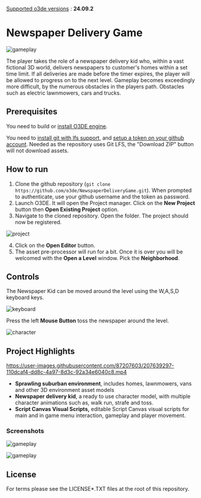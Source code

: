 <u>Supported o3de versions</u> : **24.09.2**

# Newspaper Delivery Game

![gameplay](Media/gameplay.gif?raw=true)

The player takes the role of a newspaper delivery kid who, within a vast fictional 3D world, delivers newspapers to customer's homes within a set time limit. If all deliveries are made before the timer expires, the player will be allowed to progress on to the next level. Gameplay becomes exceedingly more difficult, by the numerous obstacles in the players path. Obstacles such as electric lawnmowers, cars and trucks.

## Prerequisites

You need to build or [install O3DE engine](https://o3de.org/download/).

You need to [install git with lfs support](https://git-scm.com/downloads), and [setup a token on your github account](https://www.docs.o3de.org/docs/welcome-guide/setup/setup-from-github/#configure-credentials-for-git-lfs). Needed as the repository uses Git LFS, the "Download ZIP" button will not download assets.

## How to run

1. Clone the github repository (`git clone https://github.com/o3de/NewspaperDeliveryGame.git`). When prompted to authenticate, use your github username and the token as password.
2. Launch O3DE. It will open the Project manager. Click on the **New Project** button then **Open Existing Project** option.
3. Navigate to the cloned repository. Open the folder. The project should now be registered.

![project](Media/project.png?raw=true)

4. Click on the **Open Editor** button.
5. The asset pre-processor will run for a bit. Once it is over you will be welcomed with the **Open a Level** window. Pick the **Neighborhood**.

## Controls

The Newspaper Kid can be moved around the level using the W,A,S,D keyboard keys.

![keyboard](Media/keyboard.png?raw=true)

Press the left **Mouse Button** toss the newspaper around the level.

![character](Media/character.png?raw=true)

## Project Highlights

https://user-images.githubusercontent.com/87207603/207639297-110dcaf4-dd8c-4a97-8d3c-92a34e6040c8.mp4

-   **Sprawling suburban environment**, includes homes, lawnmowers, vans and other 3D environment asset models
-   **Newspaper delivery kid**, a ready to use character model, with multiple character animations such as, walk run, strafe and toss.
-   **Script Canvas Visual Scripts,** editable Script Canvas visual scripts for main and in game menu interaction, gameplay and player movement.

### Screenshots

![gameplay](Media/gameplay.png?raw=true)

![gameplay](Media/gameplay-2.png?raw=true)

## License

For terms please see the LICENSE\*.TXT files at the root of this repository.
